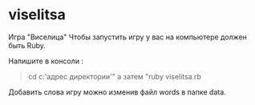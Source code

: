 # viselitsa
Игра "Виселица"
Чтобы запустить игру у вас на компьютере должен быть Ruby.

Напишите в консоли :

> cd c:\'адрес директории'" а затем "ruby viselitsa.rb

Добавить слова игру можно изменив файл words в папке data.
